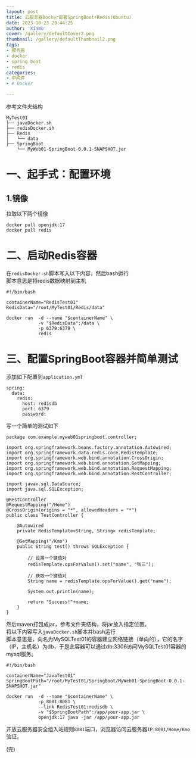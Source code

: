 ```yaml
---
layout: post
title: 云服务器Docker部署SpringBoot+Redis(Ubuntu)
date: 2023-10-23 20:44:25
author: 'Xiamu'
cover: /gallery/defaultCover2.png
thumbnail: /gallery/defaultThumbnail2.png
tags:
- 服务器
- docker
- spring boot
- redis
categories:
- 中间件
- # Docker

---
```

参考文件夹结构

```prism language-bash
MyTest01
├── javaDocker.sh
├── redisDocker.sh
├── Redis
│   └── data
├── SpringBoot
    └── MyWeb01-SpringBoot-0.0.1-SNAPSHOT.jar
```

# 一、起手式：配置环境

## 1.镜像

拉取以下两个镜像

```prism language-bash
docker pull openjdk:17
docker pull redis
```

# 二、启动Redis容器

在`redisDocker.sh`脚本写入以下内容，然后bash运行  
脚本意思是将redis数据映射到主机

```prism language-bash
#!/bin/bash

containerName="RedisTest01"
RedisData="/root/MyTest01/Redis/data"

docker run  -d --name "$containerName" \
            -v "$RedisData":/data \
            -p 6379:6379 \
            redis
```

# 三、配置SpringBoot容器并简单测试

添加如下配置到`application.yml`

```prism language-yaml
spring:
  data:
    redis:
      host: redisdb
      port: 6379
      password:
```

写一个简单的测试如下

```prism language-java
package com.example.myweb01springboot.controller;

import org.springframework.beans.factory.annotation.Autowired;
import org.springframework.data.redis.core.RedisTemplate;
import org.springframework.web.bind.annotation.CrossOrigin;
import org.springframework.web.bind.annotation.GetMapping;
import org.springframework.web.bind.annotation.RequestMapping;
import org.springframework.web.bind.annotation.RestController;

import javax.sql.DataSource;
import java.sql.SQLException;

@RestController
@RequestMapping("/Home")
@CrossOrigin(origins = "*", allowedHeaders = "*")
public class TestController {
   
    @Autowired
    private RedisTemplate<String, String> redisTemplate;
    
    @GetMapping("/Kmo")
    public String test() throws SQLException {
   
        // 设置一个键值对
        redisTemplate.opsForValue().set("name", "张三");

        // 获取一个键值对
        String name = redisTemplate.opsForValue().get("name");

        System.out.println(name);

        return "Success!"+name;
    }
}

```

然后maven打包成jar，参考文件夹结构，将jar放入指定位置。  
将以下内容写入`javaDocker.sh`脚本并bash运行  
脚本意思是，向名为MySQLTest01的容器建立网络链接（单向的），它的名字（IP，主机名）为db，于是此容器可以通过db:3306访问MySQLTest01容器的mysql服务。

```prism language-bash
#!/bin/bash

containerName="JavaTest01"
SpringBootPath="/root/MyTest01/SpringBoot/MyWeb01-SpringBoot-0.0.1-SNAPSHOT.jar"

docker run  -d --name "$containerName" \
            -p 8081:8081 \
            --link RedisTest01:redisdb \
            -v "$SpringBootPath":/app/your-app.jar \
            openjdk:17 java -jar /app/your-app.jar

```

开放云服务器安全组入站规则`8081`端口，浏览器访问云服务器`IP:8081/Home/Kmo`验证。

(完)
